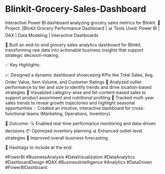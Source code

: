 # Blinkit-Grocery-Sales-Dashboard
Interactive Power BI dashboard analyzing grocery sales metrics for Blinkit.
🎯 Project: |Blinkit Grocery Performance Dashboard |
📊 Tools Used: Power BI | DAX | Data Modeling | Interactive Dashboards

🚀 Built an end-to-end grocery sales analytics dashboard for Blinkit, transforming raw data into actionable business insights that support strategic decision-making.

✅ Key Highlights:

📈 Designed a dynamic dashboard showcasing KPIs like Total Sales, Avg. Order Value, Item Volume, and Customer Ratings
🏬 Analyzed outlet performance by tier and size to identify trends and drive location-based strategies
🧺 Visualized category-wise and fat-content-based sales to support product assortment and nutritional profiling
📅 Tracked multi-year sales trends to reveal growth trajectories and highlight seasonal opportunities
💡 Created an intuitive, interactive dashboard for cross-functional teams (Marketing, Operations, Inventory)

📌 Outcome:
🔍 Enabled real-time performance monitoring and data-driven decisions
📦 Optimized inventory planning
📊 Enhanced outlet-level strategies
🧠 Improved overall business forecasting

🔖 Hashtags to include at the end:

#PowerBI #BusinessAnalysis #DataVisualization #DataAnalytics #DashboardDesign #DAX #BusinessIntelligence #Analytics #DataDriven #PowerBIDashboard.
